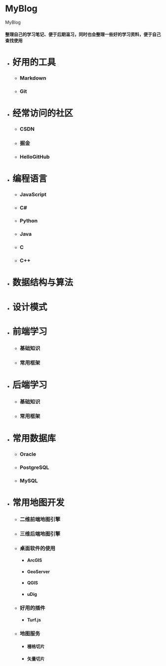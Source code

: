 # MyBlog
MyBlog

#### 整理自己的学习笔记、便于后期温习，同时也会整理一些好的学习资料，便于自己查找使用

- # 好用的工具
    - ### Markdown
    - ### Git

- # 经常访问的社区
    - ### CSDN
    - ### 掘金
    - ### HelloGitHub


- # 编程语言
    - ### JavaScript
    - ### C#
    - ### Python
    - ### Java
    - ### C
    - ### C++ 

- # 数据结构与算法


- # 设计模式


- # 前端学习
    - ### 基础知识
    - ### 常用框架


- # 后端学习
    - ### 基础知识
    - ### 常用框架


- # 常用数据库
    - ### Oracle
    - ### PostgreSQL
    - ### MySQL


- # 常用地图开发
    - ### 二维前端地图引擎
    - ### 三维后端地图引擎
    - ### 桌面软件的使用
        - #### ArcGIS
        - #### GeoServer
        - #### QGIS
        - #### uDig
    - ### 好用的插件
        - #### Turf.js
    - ### 地图服务
        - #### 栅格切片
        - #### 矢量切片
